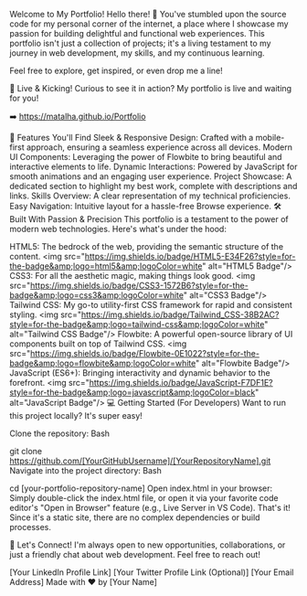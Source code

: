Welcome to My Portfolio!
Hello there! 👋 You've stumbled upon the source code for my personal corner of the internet, a place where I showcase my passion for building delightful and functional web experiences. This portfolio isn't just a collection of projects; it's a living testament to my journey in web development, my skills, and my continuous learning.

Feel free to explore, get inspired, or even drop me a line!

🚀 Live & Kicking!
Curious to see it in action? My portfolio is live and waiting for you!

➡️ https://matalha.github.io/Portfolio

🌟 Features You'll Find
Sleek & Responsive Design: Crafted with a mobile-first approach, ensuring a seamless experience across all devices.
Modern UI Components: Leveraging the power of Flowbite to bring beautiful and interactive elements to life.
Dynamic Interactions: Powered by JavaScript for smooth animations and an engaging user experience.
Project Showcase: A dedicated section to highlight my best work, complete with descriptions and links.
Skills Overview: A clear representation of my technical proficiencies.
Easy Navigation: Intuitive layout for a hassle-free Browse experience.
🛠️ Built With Passion & Precision
This portfolio is a testament to the power of modern web technologies. Here's what's under the hood:

HTML5: The bedrock of the web, providing the semantic structure of the content. &lt;img src="https://img.shields.io/badge/HTML5-E34F26?style=for-the-badge&amp;logo=html5&amp;logoColor=white" alt="HTML5 Badge"/>
CSS3: For all the aesthetic magic, making things look good. &lt;img src="https://img.shields.io/badge/CSS3-1572B6?style=for-the-badge&amp;logo=css3&amp;logoColor=white" alt="CSS3 Badge"/>
Tailwind CSS: My go-to utility-first CSS framework for rapid and consistent styling. &lt;img src="https://img.shields.io/badge/Tailwind_CSS-38B2AC?style=for-the-badge&amp;logo=tailwind-css&amp;logoColor=white" alt="Tailwind CSS Badge"/>
Flowbite: A powerful open-source library of UI components built on top of Tailwind CSS. &lt;img src="https://img.shields.io/badge/Flowbite-0E1022?style=for-the-badge&amp;logo=flowbite&amp;logoColor=white" alt="Flowbite Badge"/>
JavaScript (ES6+): Bringing interactivity and dynamic behavior to the forefront. &lt;img src="https://img.shields.io/badge/JavaScript-F7DF1E?style=for-the-badge&amp;logo=javascript&amp;logoColor=black" alt="JavaScript Badge"/>
💻 Getting Started (For Developers)
Want to run this project locally? It's super easy!

Clone the repository:
Bash

git clone https://github.com/[YourGitHubUsername]/[YourRepositoryName].git
Navigate into the project directory:
Bash

cd [your-portfolio-repository-name]
Open index.html in your browser: Simply double-click the index.html file, or open it via your favorite code editor's "Open in Browser" feature (e.g., Live Server in VS Code).
That's it! Since it's a static site, there are no complex dependencies or build processes.

🤝 Let's Connect!
I'm always open to new opportunities, collaborations, or just a friendly chat about web development. Feel free to reach out!

[Your LinkedIn Profile Link]
[Your Twitter Profile Link (Optional)]
[Your Email Address]
Made with ❤️ by [Your Name]
